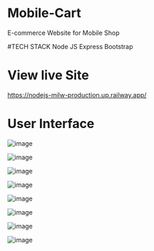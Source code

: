 # Mobile-Cart
E-commerce Website for Mobile Shop

#TECH STACK
Node JS Express Bootstrap

# View live Site
https://nodejs-milw-production.up.railway.app/

# User Interface
![image](https://github.com/althaf-dev/Mobile-Cart/assets/123298397/66a62b80-07b1-4ef2-8883-ee27071861dd)

![image](https://github.com/althaf-dev/Mobile-Cart/assets/123298397/aaf6efee-911b-418b-94d6-be438c6cb70e)

![image](https://github.com/althaf-dev/Mobile-Cart/assets/123298397/8525224b-cdb8-4e9d-a441-e1be4511edd5)

![image](https://github.com/althaf-dev/Mobile-Cart/assets/123298397/ed1f212b-1ff0-4fad-a089-b79f540c6a3b)

![image](https://github.com/althaf-dev/Mobile-Cart/assets/123298397/da2af3c1-e845-4d9a-89c5-239a8404da4d)

![image](https://github.com/althaf-dev/Mobile-Cart/assets/123298397/1d6bd657-3ebe-464d-98b7-9f8fed71d187)

![image](https://github.com/althaf-dev/Mobile-Cart/assets/123298397/a9272972-a89b-42c2-a9cf-cf1e858eae3f)

![image](https://github.com/althaf-dev/Mobile-Cart/assets/123298397/27b68cd5-6539-4190-8ab4-e0d3f3a3fd5e)







